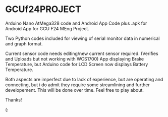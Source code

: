 # GCUf24PROJECT
Arduino Nano AtMega328 code and Android App Code plus .apk for Android App for GCU F24 MEng Project.

Two Python codes included for viewing of serial monitor data in numerical and graph format.

Current sensor code needs editing/new current sensor required. (Verifies and Uploads but not working with WCS1700)
App displaying Brake Temperature, but Arduino code for LCD Screen now displays Battery Temperature.

Both aspects are imperfect due to lack of experience, but are operating and connecting, but i do admit they require some streamlining and further developement. This will be done over time. Feel free to play about.



Thanks!

(:
